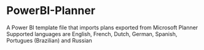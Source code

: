 # PowerBI-Planner
A Power BI template file that imports plans exported from Microsoft Planner
Supported languages are English, French, Dutch, German, Spanish, Portugues (Brazilian) and Russian
